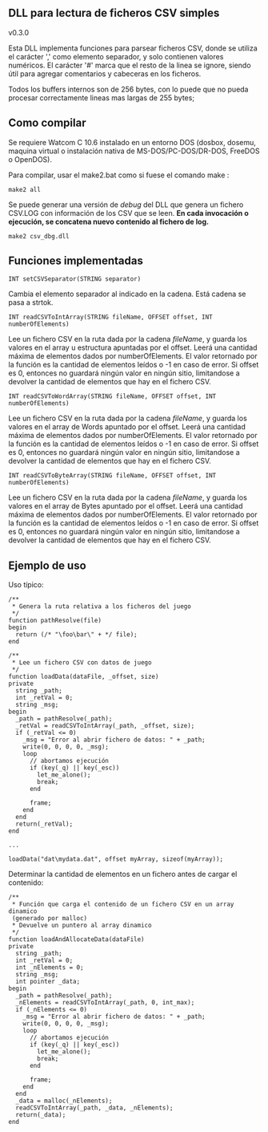 DLL para lectura de ficheros CSV simples
----------------------------------------

v0.3.0

Esta DLL implementa funciones para parsear ficheros CSV, donde se utiliza el
carácter ',' como elemento separador, y solo contienen valores numéricos. El
carácter '#' marca que el resto de la linea se ignore, siendo útil para agregar
comentarios y cabeceras en los ficheros.

Todos los buffers internos son de 256 bytes, con lo puede que no pueda procesar
correctamente lineas mas largas de 255 bytes;

## Como compilar

Se requiere Watcom C 10.6 instalado en un entorno DOS (dosbox, dosemu, maquina virtual
o instalación nativa de MS-DOS/PC-DOS/DR-DOS, FreeDOS o OpenDOS).

Para compilar, usar el make2.bat como si fuese el comando make :

```
make2 all
```

Se puede generar una versión de _debug_ del DLL que genera un fichero CSV.LOG
con información de los CSV que se leen. **En cada invocación o ejecución, se
concatena nuevo contenido al fichero de log.**

```
make2 csv_dbg.dll
```

## Funciones implementadas

`INT setCSVSeparator(STRING separator)`

Cambia el elemento separador al indicado en la cadena. Está cadena se pasa a
strtok.


`INT readCSVToIntArray(STRING fileName, OFFSET offset, INT numberOfElements)`

Lee un fichero CSV en la ruta dada por la cadena *fileName*, y guarda los
valores en el array u estructura apuntadas por el offset. Leerá una cantidad
máxima de elementos dados por numberOfElements. El valor retornado por la
función es la cantidad de elementos leídos o -1 en caso de error.
Si offset es 0, entonces no guardará ningún valor en ningún sitio, limitandose
a devolver la cantidad de elementos que hay en el fichero CSV.

`INT readCSVToWordArray(STRING fileName, OFFSET offset, INT numberOfElements)`

Lee un fichero CSV en la ruta dada por la cadena *fileName*, y guarda los
valores en el array de Words apuntado por el offset. Leerá una cantidad
máxima de elementos dados por numberOfElements. El valor retornado por la
función es la cantidad de elementos leídos o -1 en caso de error.
Si offset es 0, entonces no guardará ningún valor en ningún sitio, limitandose
a devolver la cantidad de elementos que hay en el fichero CSV.

`INT readCSVToByteArray(STRING fileName, OFFSET offset, INT numberOfElements)`

Lee un fichero CSV en la ruta dada por la cadena *fileName*, y guarda los
valores en el array de Bytes apuntado por el offset. Leerá una cantidad
máxima de elementos dados por numberOfElements. El valor retornado por la
función es la cantidad de elementos leídos o -1 en caso de error.
Si offset es 0, entonces no guardará ningún valor en ningún sitio, limitandose
a devolver la cantidad de elementos que hay en el fichero CSV.

## Ejemplo de uso

Uso típico:

```div2
/**
 * Genera la ruta relativa a los ficheros del juego
 */
function pathResolve(file)
begin
  return (/* "\foo\bar\" + */ file);
end

/**
 * Lee un fichero CSV con datos de juego
 */
function loadData(dataFile, _offset, size)
private
  string _path;
  int _retVal = 0;
  string _msg;
begin
  _path = pathResolve(_path);
  _retVal = readCSVToIntArray(_path, _offset, size);
  if (_retVal <= 0)
    _msg = "Error al abrir fichero de datos: " + _path;
    write(0, 0, 0, 0, _msg);
    loop
      // abortamos ejecución
      if (key(_q) || key(_esc))
        let_me_alone();
        break;
      end

      frame;
    end
  end
  return(_retVal);
end

...

loadData("dat\mydata.dat", offset myArray, sizeof(myArray));
```

Determinar la cantidad de elementos en un fichero antes de cargar el contenido:

```div2
/**
 * Función que carga el contenido de un fichero CSV en un array dinamico
 (generado por malloc)
 * Devuelve un puntero al array dinamico
 */
function loadAndAllocateData(dataFile)
private
  string _path;
  int _retVal = 0;
  int _nElements = 0;
  string _msg;
  int pointer _data;
begin
  _path = pathResolve(_path);
  _nElements = readCSVToIntArray(_path, 0, int_max);
  if (_nElements <= 0)
    _msg = "Error al abrir fichero de datos: " + _path;
    write(0, 0, 0, 0, _msg);
    loop
      // abortamos ejecución
      if (key(_q) || key(_esc))
        let_me_alone();
        break;
      end

      frame;
    end
  end
  _data = malloc(_nElements);
  readCSVToIntArray(_path, _data, _nElements);
  return(_data);
end
```


